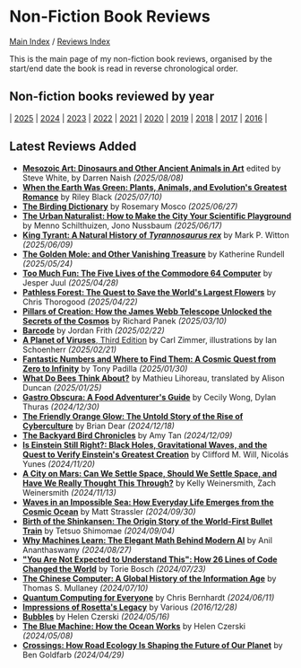 # Non-Fiction Book Reviews

[Main Index](../../README.md) / [Reviews Index](../README.md)

This is the main page of my non-fiction book reviews, organised by the start/end date the book is read in reverse chronological order.

## Non-fiction books reviewed by year

| [2025](2025/README.md) | [2024](2024/README.md) | [2023](2023/README.md) | [2022](2022/README.md) | [2021](2021/README.md) | [2020](2020/README.md) | [2019](2019/README.md) | [2018](2018/README.md) | [2017](2017/README.md) | [2016](2016/README.md) |

## Latest Reviews Added

- [**Mesozoic Art: Dinosaurs and Other Ancient Animals in Art**](2025/20250808-MesozoicArt.md) edited by Steve White, by Darren Naish *(2025/08/08)*
- [**When the Earth Was Green: Plants, Animals, and Evolution's Greatest Romance**](2025/20250710-WhenEarthWasGreen.md) by Riley Black *(2025/07/10)*
- [**The Birding Dictionary**](2025/20250627-BirdingDictionary.md) by Rosemary Mosco *(2025/06/27)*
- [**The Urban Naturalist: How to Make the City Your Scientific Playground**](2025/20250617-UrbanNaturalist.md) by Menno Schilthuizen, Jono Nussbaum *(2025/06/17)*
- [**King Tyrant: A Natural History of *Tyrannosaurus rex***](2025/20250609-KingTyrant.md) by Mark P. Witton *(2025/06/09)*
- [**The Golden Mole: and Other Vanishing Treasure**](2025/20250524-GoldenMole.md) by Katherine Rundell *(2025/05/24)*
- [**Too Much Fun: The Five Lives of the Commodore 64 Computer**](2025/20250428-TooMuchFun.md) by Jesper Juul *(2025/04/28)*
- [**Pathless Forest: The Quest to Save the World's Largest Flowers**](2025/20250422-PathlessForest.md) by Chris Thorogood *(2025/04/22)*
- [**Pillars of Creation: How the James Webb Telescope Unlocked the Secrets of the Cosmos**](2025/20250310-PillarsOfCreation.md) by Richard Panek *(2025/03/10)*
- [**Barcode**](2025/20250222-Barcode.md) by Jordan Frith *(2025/02/22)*
- [**A Planet of Viruses**, Third Edition](2025/20250221-PlanetViruses.md) by Carl Zimmer, illustrations by Ian Schoenherr *(2025/02/21)*
- [**Fantastic Numbers and Where to Find Them: A Cosmic Quest from Zero to Infinity**](2025/20250130-FantasticNumbers.md) by Tony Padilla *(2025/01/30)*
- [**What Do Bees Think About?**](2025/20250125-WhatBeesThinkAbout.md) by Mathieu Lihoreau, translated by Alison Duncan *(2025/01/25)*
- [**Gastro Obscura: A Food Adventurer's Guide**](2024/20241230-GastroObscura.md) by Cecily Wong, Dylan Thuras *(2024/12/30)*
- [**The Friendly Orange Glow: The Untold Story of the Rise of Cyberculture**](2024/20241218-FriendlyOrangeGlow.md) by Brian Dear *(2024/12/18)*
- [**The Backyard Bird Chronicles**](2024/20241209-BackyardBirdChronicles.md) by Amy Tan *(2024/12/09)*
- [**Is Einstein Still Right?: Black Holes, Gravitational Waves, and the Quest to Verify Einstein's Greatest Creation**](2024/20241120-EinsteinStillRight.md) by Clifford M. Will, Nicolás Yunes *(2024/11/20)*
- [**A City on Mars: Can We Settle Space, Should We Settle Space, and Have We Really Thought This Through?**](2024/20241113-CityOnMars.md) by Kelly Weinersmith, Zach Weinersmith *(2024/11/13)*
- [**Waves in an Impossible Sea: How Everyday Life Emerges from the Cosmic Ocean**](2024/20240930-WavesImpossibleSea.md) by Matt Strassler *(2024/09/30)*
- [**Birth of the Shinkansen: The Origin Story of the World-First Bullet Train**](2024/20240904-BirthShinkansen.md) by Tetsuo Shimomae *(2024/09/04)*
- [**Why Machines Learn: The Elegant Math Behind Modern AI**](2024/20240827-WhyMachinesLearn.md) by Anil Ananthaswamy *(2024/08/27)*
- [**"You Are Not Expected to Understand This": How 26 Lines of Code Changed the World**](2024/20240723-NotExpectedUnderstandThis.md) by Torie Bosch *(2024/07/23)*
- [**The Chinese Computer: A Global History of the Information Age**](2024/20240710-ChineseComputer.md) by Thomas S. Mullaney *(2024/07/10)*
- [**Quantum Computing for Everyone**](2024/20240611-QuantumComputingEveryone.md) by Chris Bernhardt *(2024/06/11)*
- [**Impressions of Rosetta's Legacy**](2016/20161228-ImpressionsRosetta.md) by Various *(2016/12/28)*
- [**Bubbles**](2024/20240516-Bubbles.md) by Helen Czerski *(2024/05/16)*
- [**The Blue Machine: How the Ocean Works**](2024/20240508-BlueMachine.md) by Helen Czerski *(2024/05/08)*
- [**Crossings: How Road Ecology Is Shaping the Future of Our Planet**](2024/20240429-Crossings.md) by Ben Goldfarb *(2024/04/29)*
